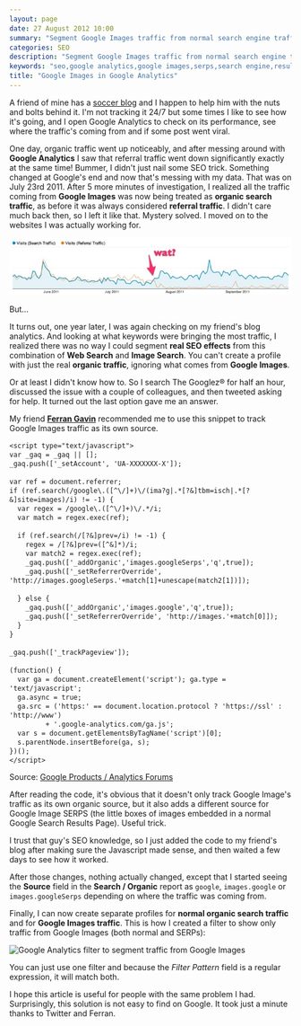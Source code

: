 ```yaml
---
layout: page
date: 27 August 2012 10:00
summary: "Segment Google Images traffic from normal search engine traffic in Google Analytics!"
categories: SEO
description: "Segment Google Images traffic from normal search engine traffic in Google Analytics!"
keywords: "seo,google analytics,google images,serps,search engine,results,organic,referral"
title: "Google Images in Google Analytics"
---
```

<style>
  .article p img { float: none; margin: 0; }
</style>

A friend of mine has a [soccer blog](http://eumd.es/ "blog de fútbol") and I
happen to help him with the nuts and bolts behind it.  I'm not tracking it 24/7
but some times I like to see how it's going, and I open Google Analytics to
check on its performance, see where the traffic's coming from and if some post
went viral.

One day, organic traffic went up noticeably, and after messing around with
**Google Analytics** I saw that referral traffic went down significantly
exactly at the same time! Bummer, I didn't just nail some SEO trick.
Something changed at Google's end and now that's messing with my data.
That was on July 23rd 2011.
After 5 more minutes of investigation, I realized all the traffic coming from
**Google Images** was now being treated as **organic search traffic**, as
before it was always considered **referral traffic**.  I didn't care much back
then, so I left it like that. Mystery solved. I moved on to the websites I was
actually working for.

![Google Analytics change for Google Images traffic](/files/google-images-in-google-analytics/google-images-analytics-change.jpg)

But...

It turns out, one year later, I was again checking on my friend's blog
analytics. And looking at what keywords were bringing the most traffic, I
realized there was no way I could segment **real SEO effects** from this
combination of **Web Search** and **Image Search**. You can't create a profile
with just the real **organic traffic**, ignoring what comes from **Google
Images**.

Or at least I didn't know how to. So I search The Googlez&reg; for half an
hour, discussed the issue with a couple of colleagues, and then tweeted asking
for help. It turned out the last option gave me an answer.

My friend **[Ferran Gavin](https://twitter.com/ferrangavin "Ferran Gavin's
Twitter")** recommended me to use this snippet to track Google Images traffic as
its own source.

    <script type="text/javascript">
    var _gaq = _gaq || [];
    _gaq.push(['_setAccount', 'UA-XXXXXXX-X']);

    var ref = document.referrer;
    if (ref.search(/google\.([^\/]+)\/(ima?g|.*[?&]tbm=isch|.*[?&]site=images)/i) != -1) {
      var regex = /google\.([^\/]+)\/.*/i;
      var match = regex.exec(ref);

      if (ref.search(/[?&]prev=/i) != -1) {
        regex = /[?&]prev=([^&]*)/i;
        var match2 = regex.exec(ref);
        _gaq.push(['_addOrganic','images.googleSerps','q',true]);
        _gaq.push(['_setReferrerOverride', 'http://images.googleSerps.'+match[1]+unescape(match2[1])]);

      } else {
        _gaq.push(['_addOrganic','images.google','q',true]);
        _gaq.push(['_setReferrerOverride', 'http://images.'+match[0]]);
      }
    }

    _gaq.push(['_trackPageview']);

    (function() {
      var ga = document.createElement('script'); ga.type = 'text/javascript';
      ga.async = true;
      ga.src = ('https:' == document.location.protocol ? 'https://ssl' : 'http://www')
             + '.google-analytics.com/ga.js';
      var s = document.getElementsByTagName('script')[0];
      s.parentNode.insertBefore(ga, s);
    })();
    </script>

Source: [Google Products / Analytics
Forums](http://productforums.google.com/d/topic/analytics/fnfq6A4FG5Q/discussion)

After reading the code, it's obvious that it doesn't only track Google Image's
traffic as its own organic source, but it also adds a different source for
Google Image SERPS (the little boxes of images embedded in a normal Google
Search Results Page). Useful trick.

I trust that guy's SEO knowledge, so I just added the code to my friend's blog
after making sure the Javascript made sense, and then waited a few days to see
how it worked.

After those changes, nothing actually changed, except that I started seeing
the **Source** field in the **Search / Organic** report as `google`, `images.google`
or `images.googleSerps` depending on where the traffic was coming from.

Finally, I can now create separate profiles for **normal organic search traffic**
and for **Google Images traffic**. This is how I created a filter to show only
traffic from Google Images (both normal and SERPs):

![Google Analytics filter to segment traffic from Google
Images](/files/google-images-in-google-analytics/google-analytics-filter-for-google-images-source.jpg)

You can just use one filter and because the *Filter Pattern* field is a regular
expression, it will match both.

I hope this article is useful for people with the same problem I had.
Surprisingly, this solution is not easy to find on Google. It took just a
minute thanks to Twitter and Ferran.

<!-- **Update**: There's a discussion about this on [Hacker
News](http://news.ycombinator.com/). -->
